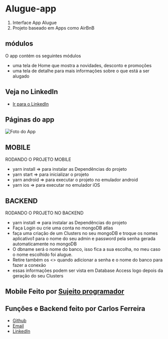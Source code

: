 # Alugue-app
1. Interface App Alugue
2. Projeto baseado em Apps como AirBnB

## módulos

O app contém os seguintes módulos

* uma tela de Home que mostra a novidades, desconto e promoções
* uma tela de detalhe para mais informações sobre o que está a ser alugado

## Veja no LinkedIn
* [Ir para o LinkedIn](https://www.linkedin.com/posts/carlos-ferreira-4b2ba219a_backend-do-projeto-alugue-usando-mongodb-activity-6749161160559353856-EFuP)

## Páginas do app
![Foto do App](https://camo.githubusercontent.com/427a6ebb61dc62748779f1fcce5f240bf2a981f7655614e0bc86f488192d8a3e/68747470733a2f2f692e6962622e636f2f314c3931534a762f6d6f636b75702e706e67)

## MOBILE
RODANDO O PROJETO MOBILE
* yarn install => para instalar as Dependências do projeto
* yarn start => para inicializar o projeto
* yarn android => para executar o projeto no emulador android
* yarn ios => para executar no emulador iOS

## BACKEND
RODANDO O PROJETO NO BACKEND
* yarn install => para instalar as Dependências do projeto
* Faça Login ou crie uma conta no mongoDB atlas
* faça uma criação de um Clusters no seu mongoDB e troque os nomes aplicativo1 para o nome do seu admin e password pela senha gerada automaticamente no mongoDB
* O dbname será o nome do banco, isso fica a sua escolha, no meu caso o nome escolhido foi alugue.
* Retire também os <> quando adicionar a senha e o nome do banco para fazer a conexão
* essas informações podem ser vista em Database Access logo depois da geração do seu Clusters

## Mobile Feito por [Sujeito programador](https://github.com/sujeitoprogramador/alugue-app)

## Funções e Backend feito por Carlos Ferreira
* [Github](https://www.github.com/CarlosSTS)
* [Email](mailto://carlossts826@gmail.com)
* [LinkedIn](https://www.linkedin.com/in/carlos-ferreira-4b2ba219a/)
